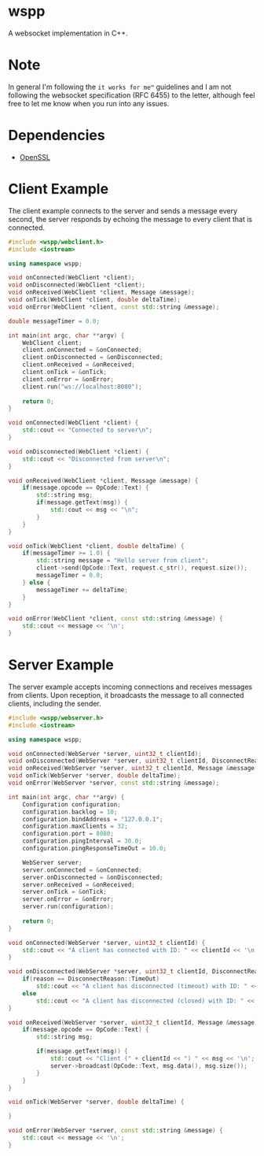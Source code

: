 # wspp
A websocket implementation in C++. 

# Note
In general I'm following the `it works for me™` guidelines and I am not following the websocket specification (RFC 6455) to the letter, although feel free to let me know when you run into any issues.

# Dependencies
- [OpenSSL](https://github.com/openssl/openssl)

# Client Example
The client example connects to the server and sends a message every second, the server responds by echoing the message to every client that is connected.
```cpp
#include <wspp/webclient.h>
#include <iostream>

using namespace wspp;

void onConnected(WebClient *client);
void onDisconnected(WebClient *client);
void onReceived(WebClient *client, Message &message);
void onTick(WebClient *client, double deltaTime);
void onError(WebClient *client, const std::string &message);

double messageTimer = 0.0;

int main(int argc, char **argv) {
    WebClient client;
    client.onConnected = &onConnected;
    client.onDisconnected = &onDisconnected;
    client.onReceived = &onReceived;
    client.onTick = &onTick;
    client.onError = &onError;
    client.run("ws://localhost:8080");
    
    return 0;
}

void onConnected(WebClient *client) {
    std::cout << "Connected to server\n";
}

void onDisconnected(WebClient *client) {
    std::cout << "Disconnected from server\n";
}

void onReceived(WebClient *client, Message &message) {
    if(message.opcode == OpCode::Text) {
        std::string msg;
        if(message.getText(msg)) {
            std::cout << msg << "\n";
        }
    }
}

void onTick(WebClient *client, double deltaTime) {
    if(messageTimer >= 1.0) {
        std::string message = "Hello server from client";
        client->send(OpCode::Text, request.c_str(), request.size());
        messageTimer = 0.0;
    } else {
        messageTimer += deltaTime;
    }
}

void onError(WebClient *client, const std::string &message) {
    std::cout << message << '\n';
}
```
# Server Example
The server example accepts incoming connections and receives messages from clients. Upon reception, it broadcasts the message to all connected clients, including the sender.
```cpp
#include <wspp/webserver.h>
#include <iostream>

using namespace wspp;

void onConnected(WebServer *server, uint32_t clientId);
void onDisconnected(WebServer *server, uint32_t clientId, DisconnectReason reason);
void onReceived(WebServer *server, uint32_t clientId, Message &message);
void onTick(WebServer *server, double deltaTime);
void onError(WebServer *server, const std::string &message);

int main(int argc, char **argv) {
    Configuration configuration;
    configuration.backlog = 10;
    configuration.bindAddress = "127.0.0.1";
    configuration.maxClients = 32;
    configuration.port = 8080;
    configuration.pingInterval = 30.0;
    configuration.pingResponseTimeOut = 10.0;

    WebServer server;
    server.onConnected = &onConnected;
    server.onDisconnected = &onDisconnected;
    server.onReceived = &onReceived;
    server.onTick = &onTick;
    server.onError = &onError;
    server.run(configuration);
    
    return 0;
}

void onConnected(WebServer *server, uint32_t clientId) {
    std::cout << "A client has connected with ID: " << clientId << '\n';
}

void onDisconnected(WebServer *server, uint32_t clientId, DisconnectReason reason) {
    if(reason == DisconnectReason::TimeOut)
        std::cout << "A client has disconnected (timeout) with ID: " << clientId << '\n';
    else
        std::cout << "A client has disconnected (closed) with ID: " << clientId << '\n';
}

void onReceived(WebServer *server, uint32_t clientId, Message &message) {
    if(message.opcode == OpCode::Text) {
        std::string msg;

        if(message.getText(msg)) {
            std::cout << "Client (" + clientId << ") " << msg << '\n';
            server->broadcast(OpCode::Text, msg.data(), msg.size());
        }
    }
}

void onTick(WebServer *server, double deltaTime) {

}

void onError(WebServer *server, const std::string &message) {
    std::cout << message << '\n';
}
```